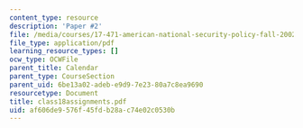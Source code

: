 ```yaml
---
content_type: resource
description: 'Paper #2'
file: /media/courses/17-471-american-national-security-policy-fall-2002/af606de9576f45fdb28ac74e02c0530b_class18assignments.pdf
file_type: application/pdf
learning_resource_types: []
ocw_type: OCWFile
parent_title: Calendar
parent_type: CourseSection
parent_uid: 6be13a02-adeb-e9d9-7e23-80a7c8ea9690
resourcetype: Document
title: class18assignments.pdf
uid: af606de9-576f-45fd-b28a-c74e02c0530b
---
```

